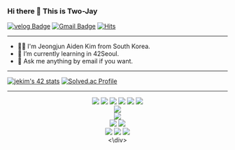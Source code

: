### Hi there 👋 This is Two-Jay

[![velog Badge](https://img.shields.io/badge/-Velog--Link-1ca0f1?style=round-square&logo=velog&logoColor=white&link=https://velog.io/@jekim)](https://velog.io/@jekim) [![Gmail Badge](https://img.shields.io/badge/-djeeee1272@gmail.com-c14438?style=round-square&logo=Gmail&logoColor=white&link=mailto:djeeee1272@gmail.com)](mailto:djeeee1272@gmail.com) [![Hits](https://hits.seeyoufarm.com/api/count/incr/badge.svg?url=https%3A%2F%2Fgithub.com%2FTwo-Jay%2Fhit-counter&count_bg=%2382D57F&title_bg=%237AD9ED&icon=&icon_color=%23E7E7E7&title=visits&edge_flat=false)](https://hits.seeyoufarm.com)

---

- 🧑‍💻 I'm Jeongjun Aiden Kim from South Korea.
- 📖 I’m currently learning in 42Seoul.
- 📩 Ask me anything by email if you want.

---

[![jekim's 42 stats](https://badge42.vercel.app/api/v2/cl365gris002509l9zjhwjazr/stats?cursusId=21&coalitionId=87)](https://github.com/JaeSeoKim/badge42)
[![Solved.ac Profile](http://mazassumnida.wtf/api/v2/generate_badge?boj=two_jay)](https://solved.ac/two_jay/)

---
<div align=center>
  <img src="https://img.shields.io/badge/javascript-F7DF1E?style=for-the-badge&logo=javascript&logoColor=white">
  <img src="https://img.shields.io/badge/c-A8B9CC?style=for-the-badge&logo=c&logoColor=white">
  <img src="https://img.shields.io/badge/java-007396?style=for-the-badge&logo=java&logoColor=white">
  <img src="https://img.shields.io/badge/c++-00599C?style=for-the-badge&logo=c++&logoColor=white">
  <img src="https://img.shields.io/badge/python-3776AB?style=for-the-badge&logo=python&logoColor=white">
  <img src="https://img.shields.io/badge/node.js-339933?style=for-the-badge&logo=Node.js&logoColor=white">
  <br>

  <img src="https://img.shields.io/badge/numpy-013243?style=for-the-badge&logo=numpy&logoColor=white">
  <br>

  <img src="https://img.shields.io/badge/mysql-4479A1?style=for-the-badge&logo=mysql&logoColor=white">
  <br>

  <img src="https://img.shields.io/badge/docker-2496ED?style=for-the-badge&logo=docker&logoColor=white">
  <img src="https://img.shields.io/badge/nginx-009639?style=for-the-badge&logo=nginx&logoColor=white">
  <br>

  <img src="https://img.shields.io/badge/github-181717?style=for-the-badge&logo=github&logoColor=white">
  <img src="https://img.shields.io/badge/slack-4A154B?style=for-the-badge&logo=slack&logoColor=white">
  <img src="https://img.shields.io/badge/confluence-172B4D?style=for-the-badge&logo=confluence&logoColor=white">

  <br>
<\div>
